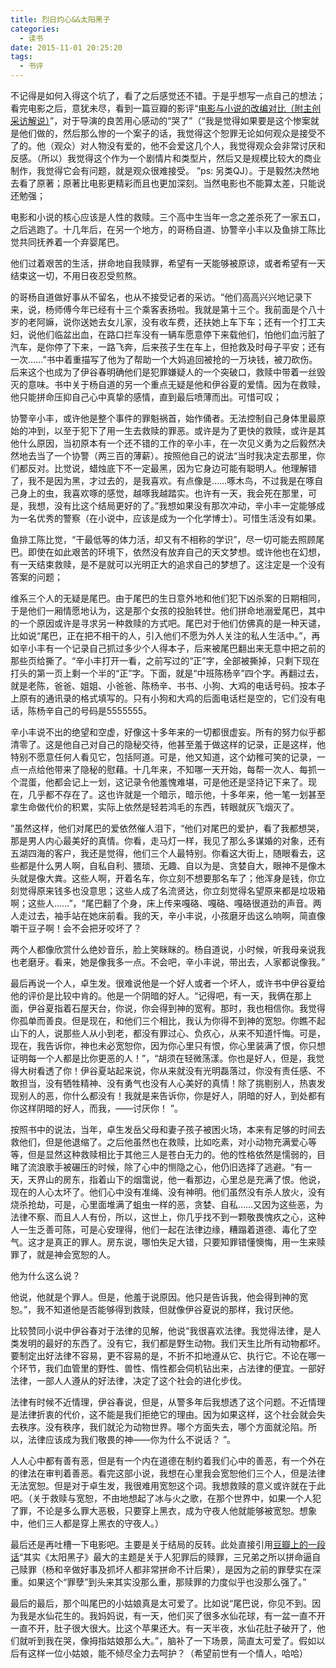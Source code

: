 ```yaml
---
title: 烈日灼心&&太阳黑子
categories:
  - 读书
date: 2015-11-01 20:25:20
tags:
  - 书评
---
```


不记得是如何入得这个坑了，看了之后感觉还不错。于是乎想写一点自己的想法；看完电影之后，意犹未尽，看到一篇豆瓣的影评“[电影与小说的改编对比（附主创采访解说）](http://movie.douban.com/review/7507979/)”，对于导演的良苦用心感动的“哭了”（“我是觉得如果要是这个惨案就是他们做的，然后那么惨的一个案子的话，我觉得这个恕罪无论如何观众是接受不了的。他（观众）对人物没有爱的，他不会爱这几个人，我觉得观众会非常讨厌和反感。（所以）我觉得这个作为一个剧情片和类型片，然后又是规模比较大的商业制作，我觉得它会有问题，就是观众很难接受。 ”ps: 另类QJ）。于是毅然决然地去看了原著；原著比电影更精彩而且也更加深刻。当然电影也不能算太差，只能说还勉强；

<!-- more -->

电影和小说的核心应该是人性的救赎。三个高中生当年一念之差杀死了一家五口，之后逃跑了。十几年后，在另一个地方，的哥杨自道、协警辛小丰以及鱼排工陈比觉共同抚养着一个弃婴尾巴。

他们过着艰苦的生活，拼命地自我赎罪，希望有一天能够被原谅，或者希望有一天结束这一切，不用日夜忍受煎熬。

的哥杨自道做好事从不留名，也从不接受记者的采访。“他们高高兴兴地记录下来，说，杨师傅今年已经有十三个乘客表扬啦。我就是第十三个。我前面是个八十岁的老阿嫲，说你送她去女儿家，没有收车费，还扶她上车下车；还有一个打工夫妇，说他们临盆出血，在路口拦车没有一辆车愿意停下来载他们，怕他们血污脏了汽车，是你停了下来，一路飞奔，后来孩子生在车上，但抢救及时母子平安；还有一次……”书中着重描写了他为了帮助一个大妈追回被抢的一万块钱，被刀砍伤。后来这个也成为了伊谷春明确他们是犯罪嫌疑人的一个突破口，救赎中带着一丝毁灭的意味。书中关于杨自道的另一个重点无疑是他和伊谷夏的爱情。因为在救赎，他只能拼命压抑自己心中真挚的感情，直到最后喷薄而出。可惜可叹；

协警辛小丰，或许他是整个事件的罪魁祸首，始作俑者。无法控制自己身体里最原始的冲到，以至于犯下了用一生去救赎的罪恶。或许是为了更快的救赎，或许是其他什么原因，当初原本有一个还不错的工作的辛小丰，在一次见义勇为之后毅然决然地去当了一个协警（两三百的薄薪）。按照他自己的说法“当时我决定去那里，你们都反对。比觉说，蜡烛底下不一定最黑，因为它身边可能有聪明人。他理解错了，我不是因为黑，才过去的，是我喜欢。有点像是……啄木鸟，不过我是在啄自己身上的虫，我喜欢啄的感觉，越啄我越踏实。也许有一天，我会死在那里，可是，我想，没有比这个结局更好的了。”我想如果没有那次冲动，辛小丰一定能够成为一名优秀的警察（在小说中，应该是成为一个化学博士）。可惜生活没有如果。

鱼排工陈比觉，“干最低等的体力活，却又有不相称的学识”，尽一切可能去照顾尾巴。即使在如此艰苦的环境下，依然没有放弃自己的天文梦想。或许他也在幻想，有一天结束救赎，是不是就可以光明正大的追求自己的梦想了。这注定是一个没有答案的问题；

维系三个人的无疑是尾巴。由于尾巴的生日意外地和他们犯下凶杀案的日期相同，于是他们一厢情愿地认为，这是那个女孩的投胎转世。他们拼命地溺爱尾巴，其中的一个原因或许是寻求另一种救赎的方式吧。尾巴对于他们仿佛真的是一种天谴，比如说“尾巴，正在把不相干的人，引入他们不愿为外人关注的私人生活中。”，再如辛小丰有一个记录自己抓过多少个人得本子，后来被尾巴翻出来无意中把之前的那些页给撕了。“辛小丰打开一看，之前写过的“正”字，全部被撕掉，只剩下现在打头的第一页上剩一个半的“正”字。下面，就是“中班陈杨辛”四个字。再翻过去，就是老陈，爸爸、姐姐、小爸爸、陈杨辛、书书、小狗、大鸡的电话号码。按本子上原有的通讯录的格式填写的。只有小狗和大鸡的后面电话栏是空的，它们没有电话，陈杨辛自己的号码是5555555。

辛小丰说不出的绝望和空虚，好像这十多年来的一切都很虚妄。所有的努力似乎都清零了。这是他自己对自己的隐秘交待，他甚至羞于做这样的记录，正是这样，他特别不愿意任何人看见它，包括阿道。可是，他又知道，这个幼稚可笑的记录，一点一点给他带来了隐秘的慰藉。十几年来，不知哪一天开始，每帮一次人、每抓一个混蛋，他都会记上一划，这记录令他羞愧难堪，可是他还是坚持记下来了。现在，几乎都不存在了。这也许就是一个暗示，暗示他，十多年来，他一笔一划甚至拿生命做代价的积累，实际上依然是轻若鸿毛的东西，转眼就灰飞烟灭了。

”虽然这样，他们对尾巴的爱依然催人泪下，“他们对尾巴的爱护，看了我都想哭，那是男人内心最美好的真情。你看，走马灯一样，我见了那么多谋婚的对象，还有五湖四海的客户，我还是觉得，他们三个人最特别。你看这大街上，随眼看去，这些都是什么男人啊，自私自利、猥琐、无趣、自以为是、贪婪自大，眼神不是像木头就是像大粪。这些人啊，开着名车，你立刻不想要那名车了；他浑身是钱，你立刻觉得原来钱多也没意思；这些人成了名流贤达，你立刻觉得名望原来都是垃圾箱啊；这些人……”，“尾巴翻了个身，床上传来嘎硌、嘎硌、嘎硌很道劲的声音。两人走过去，袖手站在她床前看。我的天，辛小丰说，小孩磨牙齿这么响啊，简直像嚼干豆子啊！会不会把牙咬坏了？

两个人都像欣赏什么绝妙音乐，脸上笑眯眯的。杨自道说，小时候，听我母亲说我也老磨牙。看来，她是像我多一点。不会吧，辛小丰说，带出去，人家都说像我。”

最后再说一个人，卓生发。很难说他是一个好人或者一个坏人，或许书中伊谷夏给他的评价是比较中肯的。他是一个阴暗的好人。“记得吧，有一天，我俩在那上面，伊谷夏指着石屋天台，你说，你会得到神的宽宥。那时，我也相信你。我觉得你孤单而善良。但是现在，和他们三个相比，我认为你得不到神的宽恕。你瞧不起山下的人，说那些人从小到老，都没有罪过心、负疚心，从来不知道忏悔。可是，现在，我告诉你，神也未必宽恕你，因为你心里只有恨，你心里装满了恨，你只想证明每一个人都是比你更恶的人！”，“胡须在轻微荡漾。你也是好人，但是，我觉得大树看透了你！伊谷夏站起来说，你从来就没有光明磊落过，你没有责任感、不敢担当，没有牺牲精神、没有勇气也没有人心美好的真情！除了挑剔别人，热衷发现别人的恶，你什么都没有！我就是来告诉你，你是好人，阴暗的好人，到处都有你这样阴暗的好人，而我，——讨厌你！ ”。

按照书中的说法，当年，卓生发岳父母和妻子孩子被困火场，本来有足够的时间去救他们，但是他退缩了。之后他虽然也在救赎，比如吃素，对小动物充满爱心等等，但是显然这种救赎相比于其他三人是苍白无力的。他的性格依然是懦弱的，目睹了流浪歌手被碾压的时候，除了心中的恻隐之心，他仍旧选择了逃避。“有一天，天界山的房东，指着山下的烟霭说，他一看那边，心里总是充满了恨。他说，现在的人心太坏了。他们心中没有准绳、没有神明。他们虽然没有杀人放火，没有烧杀抢劫，可是，心里面堆满了蛆虫一样的恶，贪婪、自私……又因为这些恶，为法律不察、而且人人有份，所以，这世上，你几乎找不到一颗敬畏愧疚之心，这种人一生乏善可陈，可是心安理得，他们一起在法律边缘，糟蹋着道德、毒化了空气。这才是真正的罪人。房东说，哪怕失足大错，只要知罪错懂懊悔，用一生来赎罪了，就是神会宽恕的人。

他为什么这么说？

他说，他就是个罪人。但是，他羞于说原因。他只是告诉我，他会得到神的宽恕。”，我不知道他是否能够得到救赎，但就像伊谷夏说的那样，我讨厌他。

比较赞同小说中伊谷春对于法律的见解，他说“我很喜欢法律。我觉得法律，是人类发明的最好的东西了。没有它，我们都是野生动物。我们天生比所有动物都坏。要制定出好法律不容易，更不容易的是，不折不扣地遵从它、执行它。不论在哪一个环节，我们血管里的野性、兽性、惰性都会伺机钻出来，占法律的便宜。一部好法律，一部人人遵从的好法律，决定了这个社会的进化步伐。

法律有时候不近情理，伊谷春说，但是，从警多年后我想透了这个问题。不近情理是法律折衷的代价，这不能是我们拒绝它的理由。因为如果这样，这个社会就会失去秩序。没有秩序，我们就沦为动物世界。哪个方面失去，哪个方面就沦陷。所以，法律应该成为我们敬畏的神——你为什么不说话？ ”。

人人心中都有善有恶，但是有一个内在道德在制约着我们心中的善恶，有一个外在的律法在审判着善恶。看完这部小说，我想在心里我会宽恕他们三个人，但是法律无法宽恕。但是对于卓生发，我很难用宽恕这个词。我想救赎的意义或许就在于此吧。（关于救赎与宽恕，不由地想起了冰与火之歌，在那个世界中，如果一个人犯了罪，不论是多么罪大恶极，只要穿上黑衣，成为守夜人他就能够被宽恕。想象中，他们三人都是穿上黑衣的守夜人。）

最后还是再吐槽一下电影吧。主要是关于结局的反转。此处直接引用[豆瓣上的一段话](http://movie.douban.com/review/7507979/)“其实《太阳黑子》最大的主题是关于人犯罪后的赎罪，三兄弟之所以拼命逼自己赎罪（杨和辛做好事及抓坏人都非常拼命不计后果），是因为之前的罪孽实在深重。如果这个“罪孽”到头来其实没那么重，那赎罪的力度似乎也没那么强了。”

最后的最后，那个叫尾巴的小姑娘真是太可爱了。比如说“尾巴说，你见不到。因为我是水仙花生的。我妈妈说，有一天，他们买了很多水仙花球，有一盆一直不开一直不开，肚子很大很大。比这个苹果还大。有一天半夜，水仙花肚子破开了，他们就听到我在哭，像拇指姑娘那么大。”，脑补了一下场景，简直太可爱了。假如以后有这样一位小姑娘，能不倾尽全力去呵护？（希望前世有一个情人，哈哈）
